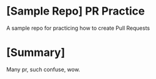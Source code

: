 # [Sample Repo] PR Practice
A sample repo for practicing how to create Pull Requests

# [Summary]

Many pr, such confuse, wow.